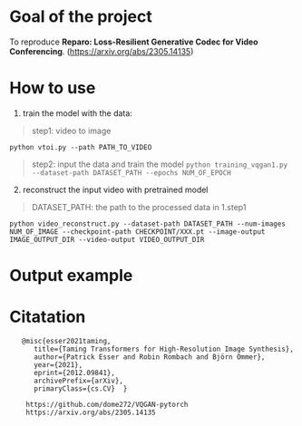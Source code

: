 #  Goal of the project
To reproduce **Reparo: Loss-Resilient Generative Codec for Video Conferencing**.
(https://arxiv.org/abs/2305.14135)

# How to use
1. train the model with the data:


> step1: video to image

`python vtoi.py --path PATH_TO_VIDEO`



> step2: input the data and train the model
> `python training_vqgan1.py --dataset-path DATASET_PATH --epochs NUM_OF_EPOCH`

2. reconstruct the input video with pretrained model

> DATASET_PATH: the path to the processed data in 1.step1

 `python video_reconstruct.py --dataset-path DATASET_PATH --num-images NUM_OF_IMAGE --checkpoint-path CHECKPOINT/XXX.pt --image-output IMAGE_OUTPUT_DIR --video-output VIDEO_OUTPUT_DIR`

# Output example



# Citatation




       @misc{esser2021taming,
          title={Taming Transformers for High-Resolution Image Synthesis}, 
          author={Patrick Esser and Robin Rombach and Björn Ommer},
          year={2021},
          eprint={2012.09841},
          archivePrefix={arXiv},
          primaryClass={cs.CV} 	}

		https://github.com/dome272/VQGAN-pytorch
		https://arxiv.org/abs/2305.14135
